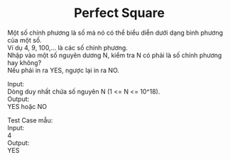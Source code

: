 <div align="center">

# Perfect Square

</div>

Một số chính phương là số mà nó có thể biểu diễn dưới dạng bình phương của một số. <br>
Ví dụ 4, 9, 100,... là các số chính phương.<br>
Nhập vào một số nguyên dương N, kiểm tra N có phải là số chính phương hay không?<br>
Nếu phải in ra YES, ngược lại in ra NO.<br>

Input:<br>
    Dòng duy nhất chứa số nguyên N (1 <= N <= 10^18).<br>
Output:<br>
    YES hoặc NO<br>

Test Case mẫu:<br>
Input:<br>
4<br>
Output:<br>
YES
